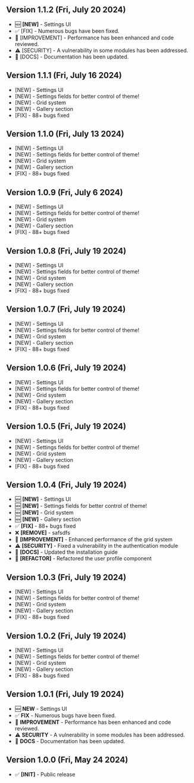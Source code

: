 ## Version 1.1.2 (Fri, July 20 2024)

-   🆕 **[NEW]** - Settings UI
-   ✅ [FIX] - Numerous bugs have been fixed.
-   🚀 [IMPROVEMENT] - Performance has been enhanced and code reviewed.
-   ⚠️ [SECURITY] - A vulnerability in some modules has been addressed.
-   📜 [DOCS] - Documentation has been updated.

## Version 1.1.1 (Fri, July 16 2024)

-   [NEW] - Settings UI
-   [NEW] - Settings fields for better control of theme!
-   [NEW] - Grid system
-   [NEW] - Gallery section
-   [FIX] - 88+ bugs fixed

## Version 1.1.0 (Fri, July 13 2024)

-   [NEW] - Settings UI
-   [NEW] - Settings fields for better control of theme!
-   [NEW] - Grid system
-   [NEW] - Gallery section
-   [FIX] - 88+ bugs fixed

## Version 1.0.9 (Fri, July 6 2024)

-   [NEW] - Settings UI
-   [NEW] - Settings fields for better control of theme!
-   [NEW] - Grid system
-   [NEW] - Gallery section
-   [FIX] - 88+ bugs fixed

## Version 1.0.8 (Fri, July 19 2024)

-   [NEW] - Settings UI
-   [NEW] - Settings fields for better control of theme!
-   [NEW] - Grid system
-   [NEW] - Gallery section
-   [FIX] - 88+ bugs fixed

## Version 1.0.7 (Fri, July 19 2024)

-   [NEW] - Settings UI
-   [NEW] - Settings fields for better control of theme!
-   [NEW] - Grid system
-   [NEW] - Gallery section
-   [FIX] - 88+ bugs fixed

## Version 1.0.6 (Fri, July 19 2024)

-   [NEW] - Settings UI
-   [NEW] - Settings fields for better control of theme!
-   [NEW] - Grid system
-   [NEW] - Gallery section
-   [FIX] - 88+ bugs fixed

## Version 1.0.5 (Fri, July 19 2024)

-   [NEW] - Settings UI
-   [NEW] - Settings fields for better control of theme!
-   [NEW] - Grid system
-   [NEW] - Gallery section
-   [FIX] - 88+ bugs fixed

## Version 1.0.4 (Fri, July 19 2024)

-   🆕 **[NEW]** - Settings UI
-   🆕 **[NEW]** - Settings fields for better control of theme!
-   🆕 **[NEW]** - Grid system
-   🆕 **[NEW]** - Gallery section
-   ✅ **[FIX]** - 88+ bugs fixed
-   ❌ **[REMOVE]** - safsdfs
-   🚀 **[IMPROVEMENT]** - Enhanced performance of the grid system
-   ⚠️ **[SECURITY]** - Fixed a vulnerability in the authentication module
-   📜 **[DOCS]** - Updated the installation guide
-   🔄 **[REFACTOR]** - Refactored the user profile component

## Version 1.0.3 (Fri, July 19 2024)

-   [NEW] - Settings UI
-   [NEW] - Settings fields for better control of theme!
-   [NEW] - Grid system
-   [NEW] - Gallery section
-   [FIX] - 88+ bugs fixed

## Version 1.0.2 (Fri, July 19 2024)

-   [NEW] - Settings UI
-   [NEW] - Settings fields for better control of theme!
-   [NEW] - Grid system
-   [NEW] - Gallery section
-   [FIX] - 88+ bugs fixed

## Version 1.0.1 (Fri, July 19 2024)

-   🆕 **NEW** - Settings UI
-   ✅ **FIX** - Numerous bugs have been fixed.
-   🚀 **IMPROVEMENT** - Performance has been enhanced and code reviewed.
-   ⚠️ **SECURITY** - A vulnerability in some modules has been addressed.
-   📜 **DOCS** - Documentation has been updated.

## Version 1.0.0 (Fri, May 24 2024)

-   ✅ **[INIT]** - Public release
